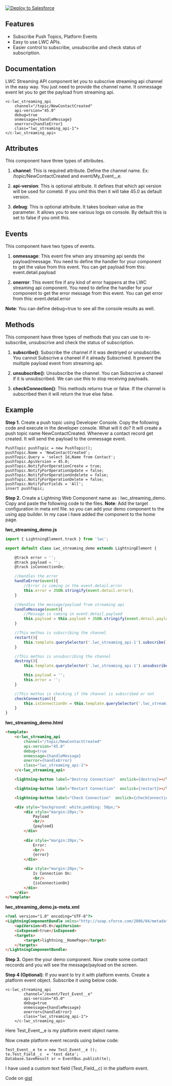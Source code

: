 <a href="https://githubsfdeploy.herokuapp.com?owner=TheVishnuKumar&repo=lwc-streaming-api">
  <img alt="Deploy to Salesforce"
       src="https://raw.githubusercontent.com/afawcett/githubsfdeploy/master/deploy.png">
</a>

Features
-------------
- Subscribe Push Topics, Platform Events
- Easy to use LWC APIs.
- Easier control to subscribe, unsubscribe and check status of subscription.


Documentation
-------------
LWC Streaming API component let you to subscrive streaming api channel in the easy way. You just need to provide the channel name. It onmessage event let you to get the payload from streaming api.

	<c-lwc_streaming_api 
        channel="/topic/NewContactCreated" 
        api-version="45.0" 
        debug=true
        onmessage={handleMessage} 
        onerror={handleError} 
        class="lwc_streaming_api-1">
    </c-lwc_streaming_api>

Attributes
----------
This component have three types of attributes.
1. **channel**: This is required attribute. Define the channel name. Ex:  /topic/NewContactCreated and event/My_Event__e.

2. **api-version**: This is optional attribute. It defines that which api version will be used for cometd. If you omit this then it will take 45.0 as default version.

3. **debug**: This is optional attribute. It takes boolean value as the parameter. It allows you to see various logs on console. By default this is set to false if you omit this.

Events
------
This component have two types of events.
1. **onmessage**: This event fire when any streaming api sends the payload/message. You need to define the handler for your component to get the value from this event.
You can get payload from this: event.detail.payload

2. **onerror**: This event fire if any kind of error happens at the LWC streaming api component. You need to define the handler for your component to get the error message from this event.
You can get error from this: event.detail.error

**Note**: You can define debug=true to see all the console results as well.


Methods
----------
This component have three types of methods that you can use to re-subscribe, unsubscrive and check the status of subscription.
1. **subscribe()**: Subscribe the channel if it was destriyed or unsubscribe. You cannot Subscrive a chaneel if it already Subscrived. It prevent the multiple payload event from streaming api.

2. **unsubscribe()**: Unsubscribe the channel. You can Subscrive a chaneel if it is unsubscribed. We can use this to stop receiving payloads.

3. **checkConnection()**: This methods returns true or false. If the channel is subscribed then it will return the true else false.


Example
-------------
**Step 1.** Create a push topic using Developer Console. Copy the following code and execute in the developer console.
What will it do? It will create a push topic name NewContactCreated. Whenever a contact record get created. It will send the payload to the onmessage event.
```
PushTopic pushTopic = new PushTopic();
pushTopic.Name = 'NewContactCreated';
pushTopic.Query = 'select Id,Name from Contact';
pushTopic.ApiVersion = 45.0;
pushTopic.NotifyForOperationCreate = true;
pushTopic.NotifyForOperationUpdate = false;
pushTopic.NotifyForOperationUndelete = false;
pushTopic.NotifyForOperationDelete = false;
pushTopic.NotifyForFields = 'All';
insert pushTopic;
```

**Step 2.** Create a Lightning Web Component name as : lwc_streaming_demo.
Copy and paste the following code to the files.
**Note**: Add the target configuration in meta xml file. so you can add your demo component to the using app builder. In my case i have added the component to the home page.

**lwc_streaming_demo.js**
```javascript
import { LightningElement,track } from 'lwc';

export default class Lwc_streaming_demo extends LightningElement {

    @track error = '';
    @track payload = '';
    @track isConnectionOn;

    //Handles the error
    handleError(event){
        //Error is coming in the event.detail.error
        this.error = JSON.stringify(event.detail.error);
    }

    //Handles the message/payload from streaming api
    handleMessage(event){
        //Message is coming in event.detail.payload
        this.payload = this.payload + JSON.stringify(event.detail.payload);
    }

    //This methos is subscribing the channel
    restart(){
        this.template.querySelector('.lwc_streaming_api-1').subscribe();
    }

    //This methos is unsubscribing the channel
    destroy(){
        this.template.querySelector('.lwc_streaming_api-1').unsubscribe();

        this.payload = '';
        this.error = '';
    }

    //This methos is checking if the channel is subscribed or not
    checkConnection(){
        this.isConnectionOn = this.template.querySelector('.lwc_streaming_api-1').checkConnection();
    }
}
```

**lwc_streaming_demo.html**
```html
<template>
    <c-lwc_streaming_api 
        channel="/topic/NewContactCreated" 
        api-version="45.0" 
        debug=true
        onmessage={handleMessage} 
        onerror={handleError} 
        class="lwc_streaming_api-1">
    </c-lwc_streaming_api>

    <lightning-button label="Destroy Connection"  onclick={destroy}></lightning-button>

    <lightning-button label="Restart Connection"  onclick={restart}></lightning-button>

    <lightning-button label="Check Connection"  onclick={checkConnection}></lightning-button>

    <div style="background: white;padding: 50px;">
        <div style="margin:20px;">
            Payload
            <br/>
            {payload}
        </div>
        
        <div style="margin:20px;">
            Error:
            <br/>
            {error}
        </div>

        <div style="margin:20px;">
            Is Connection On:
            <br/>
            {isConnectionOn}
        </div>
    </div>
</template>
```

**lwc_streaming_demo.js-meta.xml**
```html
<?xml version="1.0" encoding="UTF-8"?>
<LightningComponentBundle xmlns="http://soap.sforce.com/2006/04/metadata" fqn="lwc_streaming_demo">
    <apiVersion>45.0</apiVersion>
    <isExposed>true</isExposed>
    <targets>
        <target>lightning__HomePage</target>
    </targets>
</LightningComponentBundle>
```

**Step 3.** Open the your demo component. Now create some contact reccords and you will see the message/payload on the screen.

**Step 4 (Optional)**: If you want to try it with platform events. Create a platform event object. Subscribe it using below code.
```
<c-lwc_streaming_api 
        channel="/event/Test_Event__e" 
        api-version="45.0" 
        debug=true
        onmessage={handleMessage} 
        onerror={handleError} 
        class="lwc_streaming_api-1">
    </c-lwc_streaming_api>
```
Here Test_Event__e is my platform event object name.

Now create platform event records using below code:
```
Test_Event__e te = new Test_Event__e ();
te.Test_Field__c  = 'test data';
Database.SaveResult sr = EventBus.publish(te);
```
I have used a custom text field (Test_Field__c) in the platform event.

Code on  <a href="https://gist.github.com/TheVishnuKumar/c692e4a2c908e95b990966f36804ca14">gist</a>

